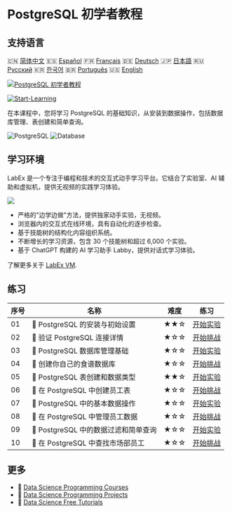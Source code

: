# PostgreSQL 初学者教程

## 支持语言

🇨🇳 [简体中文](README_zh.md) 🇪🇸 [Español](README_es.md) 🇫🇷 [Français](README_fr.md) 🇩🇪 [Deutsch](README_de.md) 🇯🇵 [日本語](README_ja.md) 🇷🇺 [Русский](README_ru.md) 🇰🇷 [한국어](README_ko.md) 🇧🇷 [Português](README_pt.md) 🇺🇸 [English](README.md) 

[![PostgreSQL 初学者教程](https://cover-creator.labex.io/postgresql-for-beginners.png?lang=zh)](https://labex.io/zh/courses/postgresql-for-beginners)

[![Start-Learning](https://img.shields.io/badge/Start-Learning-whitesmoke?style=for-the-badge)](https://labex.io/zh/courses/postgresql-for-beginners)

在本课程中，您将学习 PostgreSQL 的基础知识，从安装到数据操作，包括数据库管理、表创建和简单查询。

![PostgreSQL](https://img.shields.io/badge/PostgreSQL-whitesmoke?style=for-the-badge&logo=postgresql)
![Database](https://img.shields.io/badge/Database-whitesmoke?style=for-the-badge&logo=database)


## 学习环境

LabEx 是一个专注于编程和技术的交互式动手学习平台。它结合了实验室、AI 辅助和虚拟机，提供无视频的实践学习体验。

![](https://tutorial-screenshot.getvm.io/images/vm-1725247253.png)

- 严格的"边学边做"方法，提供独家动手实验，无视频。
- 浏览器内的交互式在线环境，具有自动化的逐步检查。
- 基于技能树的结构化内容组织系统。
- 不断增长的学习资源，包含 30 个技能树和超过 6,000 个实验。
- 基于 ChatGPT 构建的 AI 学习助手 Labby，提供对话式学习体验。

了解更多关于 [LabEx VM](https://support.labex.io/using-labex/virtual-machine).

## 练习

|   序号 | 名称                                 | 难度   | 练习                                                                                                                                   |
|--------|--------------------------------------|--------|----------------------------------------------------------------------------------------------------------------------------------------|
|     01 | 📖 PostgreSQL 的安装与初始设置       | ★★☆    | <a target='_blank' href='https://labex.io/zh/tutorials/postgresql-installation-and-initial-setup-of-postgresql-550900'>开始实验</a>    |
|     02 | 🎯 验证 PostgreSQL 连接详情          | ★☆☆    | <a target='_blank' href='https://labex.io/zh/tutorials/postgresql-verify-postgresql-connection-details-551083'>开始挑战</a>            |
|     03 | 📖 PostgreSQL 数据库管理基础         | ★☆☆    | <a target='_blank' href='https://labex.io/zh/tutorials/postgresql-database-management-basics-with-postgresql-550899'>开始实验</a>      |
|     04 | 🎯 创建你自己的食谱数据库            | ★☆☆    | <a target='_blank' href='https://labex.io/zh/tutorials/postgresql-create-your-own-recipe-database-551100'>开始挑战</a>                 |
|     05 | 📖 PostgreSQL 表创建和数据类型       | ★★☆    | <a target='_blank' href='https://labex.io/zh/tutorials/postgresql-postgresql-table-creation-and-data-types-550901'>开始实验</a>        |
|     06 | 🎯 在 PostgreSQL 中创建员工表        | ★☆☆    | <a target='_blank' href='https://labex.io/zh/tutorials/postgresql-create-employee-table-in-postgresql-551115'>开始挑战</a>             |
|     07 | 📖 PostgreSQL 中的基本数据操作       | ★☆☆    | <a target='_blank' href='https://labex.io/zh/tutorials/postgresql-basic-data-operations-in-postgresql-550897'>开始实验</a>             |
|     08 | 🎯 在 PostgreSQL 中管理员工数据      | ★☆☆    | <a target='_blank' href='https://labex.io/zh/tutorials/postgresql-manage-employee-data-in-postgresql-551130'>开始挑战</a>              |
|     09 | 📖 PostgreSQL 中的数据过滤和简单查询 | ★☆☆    | <a target='_blank' href='https://labex.io/zh/tutorials/postgresql-data-filtering-and-simple-queries-in-postgresql-550898'>开始实验</a> |
|     10 | 🎯 在 PostgreSQL 中查找市场部员工    | ★☆☆    | <a target='_blank' href='https://labex.io/zh/tutorials/postgresql-find-marketing-employees-in-postgresql-551146'>开始挑战</a>          |

## 更多

- 🔗 [Data Science Programming Courses](https://github.com/labex-labs/awesome-programming-courses)
- 🔗 [Data Science Programming Projects](https://github.com/labex-labs/awesome-programming-projects)
- 🔗 [Data Science Free Tutorials](https://github.com/labex-labs/data-science-free-tutorials)

